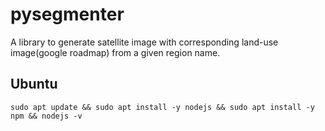 # pysegmenter
A library to generate satellite image with corresponding land-use image(google roadmap)  from a given region name.


## Ubuntu

```
sudo apt update && sudo apt install -y nodejs && sudo apt install -y npm && nodejs -v
```
